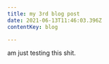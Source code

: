 ```yaml
---
title: my 3rd blog post
date: 2021-06-13T11:46:03.396Z
contentKey: blog

---
```

am just testing this shit.